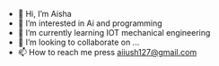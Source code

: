 - 👋 Hi, I’m Aisha
- 👀 I’m interested in Ai and programming 
- 🌱 I’m currently learning IOT mechanical engineering 
- 💞️ I’m looking to collaborate on ...
- 📫 How to reach me press aiiush127@gmail.com

